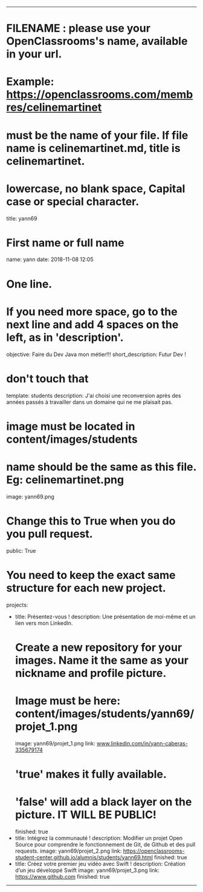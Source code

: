 ﻿---

# FILENAME : please use your OpenClassrooms's name, available in your url.
# Example: https://openclassrooms.com/membres/celinemartinet
# must be the name of your file. If file name is celinemartinet.md, title is celinemartinet.
# lowercase, no blank space, Capital case or special character.
title: yann69

# First name or full name
name: yann
date: 2018-11-08 12:05

# One line.
# If you need more space, go to the next line and add 4 spaces on the left, as in 'description'.
objective: Faire du Dev Java mon métier!!!
short_description: Futur Dev !

# don't touch that
template: students
description:
    J'ai choisi une reconversion après des années passés à travailler dans un domaine qui ne me plaisait pas.

# image must be located in content/images/students
# name should be the same as this file. Eg: celinemartinet.png
image: yann69.png

# Change this to True when you do you pull request.
public: True

# You need to keep the exact same structure for each new project.
projects:
  - title: Présentez-vous !
    description: Une présentation de moi-même et un lien vers mon LinkedIn.
    # Create a new repository for your images. Name it the same as your nickname and profile picture.
    # Image must be here: content/images/students/yann69/projet_1.png
    image: yann69/projet_1.png
    link: www.linkedin.com/in/yann-caberas-335679174
    # 'true' makes it fully available.
    # 'false' will add a black layer on the picture. IT WILL BE PUBLIC!
    finished: true
  - title: Intégrez la communauté !
    description: Modifier un projet Open Source pour comprendre le fonctionnement de Git, de Github et des pull requests. 
    image: yann69/projet_2.png
    link: https://openclassrooms-student-center.github.io/alumnis/students/yann69.html
    finished: true
  - title: Créez votre premier jeu vidéo avec Swift !
    description: Création d’un jeu développé Swift
    image: yann69/projet_3.png
    link: https://www.github.com
    finished: true
---
